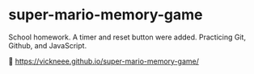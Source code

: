 # super-mario-memory-game
School homework. A timer and reset button were added. Practicing Git, Github, and JavaScript.

🔗 https://vickneee.github.io/super-mario-memory-game/
